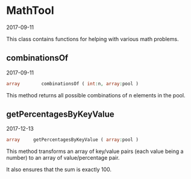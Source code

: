 MathTool
=====================
2017-09-11



This class contains functions for helping with various math problems.



combinationsOf
-----------
2017-09-11


```php
array        combinationsOf ( int:n, array:pool ) 
```


This method returns all possible combinations of n elements in the pool.


getPercentagesByKeyValue
-----------
2017-12-13


```php
array     getPercentagesByKeyValue ( array:pool ) 
```


This method transforms an array of key/value pairs (each value being a number)
to an array of value/percentage pair.

It also ensures that the sum is exactly 100.
